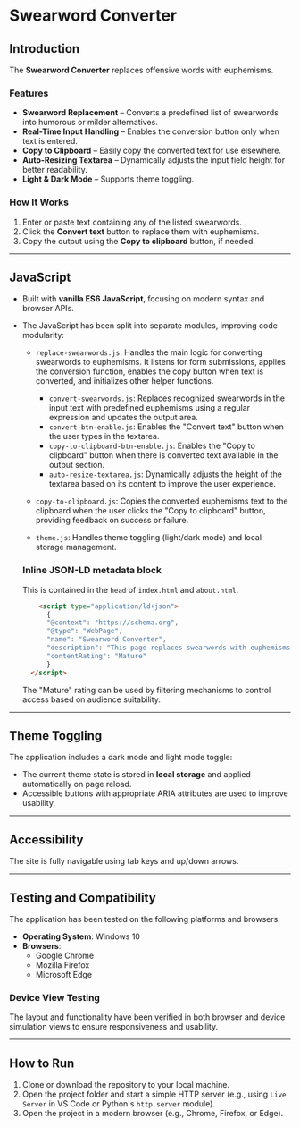 # Swearword Converter

## Introduction

The **Swearword Converter** replaces offensive words with euphemisms.

### Features

- **Swearword Replacement** – Converts a predefined list of swearwords into humorous or milder alternatives.
- **Real-Time Input Handling** – Enables the conversion button only when text is entered.
- **Copy to Clipboard** – Easily copy the converted text for use elsewhere.
- **Auto-Resizing Textarea** – Dynamically adjusts the input field height for better readability.
- **Light & Dark Mode** – Supports theme toggling.

### How It Works

1. Enter or paste text containing any of the listed swearwords.
2. Click the **Convert text** button to replace them with euphemisms.
3. Copy the output using the **Copy to clipboard** button, if needed.

---

## JavaScript

- Built with **vanilla ES6 JavaScript**, focusing on modern syntax and browser APIs.
- The JavaScript has been split into separate modules, improving code modularity:

  - `replace-swearwords.js`: Handles the main logic for converting swearwords to euphemisms. It listens for form submissions, applies the conversion function, enables the copy button when text is converted, and initializes other helper functions.
    - `convert-swearwords.js`: Replaces recognized swearwords in the input text with predefined euphemisms using a regular expression and updates the output area.
    - `convert-btn-enable.js`: Enables the "Convert text" button when the user types in the textarea.
    - `copy-to-clipboard-btn-enable.js`: Enables the "Copy to clipboard" button when there is converted text available in the output section.
    - `auto-resize-textarea.js`: Dynamically adjusts the height of the textarea based on its content to improve the user experience.
  - `copy-to-clipboard.js`: Copies the converted euphemisms text to the clipboard when the user clicks the "Copy to clipboard" button, providing feedback on success or failure.

  - `theme.js`: Handles theme toggling (light/dark mode) and local storage management.

  ### Inline JSON-LD metadata block

  This is contained in the `head` of `index.html` and `about.html`.

  ```HTML
      <script type="application/ld+json">
        {
        "@context": "https://schema.org",
        "@type": "WebPage",
        "name": "Swearword Converter",
        "description": "This page replaces swearwords with euphemisms.",
        "contentRating": "Mature"
        }
    </script>
  ```

  The "Mature" rating can be used by filtering mechanisms to control access based on audience suitability.

---

## Theme Toggling

The application includes a dark mode and light mode toggle:

- The current theme state is stored in **local storage** and applied automatically on page reload.
- Accessible buttons with appropriate ARIA attributes are used to improve usability.

---

## Accessibility

The site is fully navigable using tab keys and up/down arrows.

---

## Testing and Compatibility

The application has been tested on the following platforms and browsers:

- **Operating System**: Windows 10
- **Browsers**:
  - Google Chrome
  - Mozilla Firefox
  - Microsoft Edge

### Device View Testing

The layout and functionality have been verified in both browser and device simulation views to ensure responsiveness and usability.

---

## How to Run

1. Clone or download the repository to your local machine.
2. Open the project folder and start a simple HTTP server (e.g., using `Live Server` in VS Code or Python's `http.server` module).
3. Open the project in a modern browser (e.g., Chrome, Firefox, or Edge).
